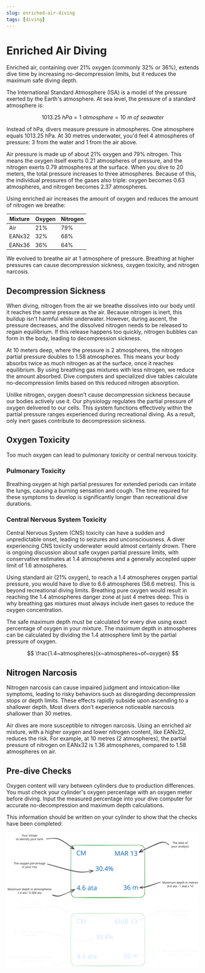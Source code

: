 ```yaml
---
slug: enriched-air-diving
tags: [diving]
---
```


# Enriched Air Diving

Enriched air, containing over 21% oxygen (commonly 32% or 36%), extends dive time by increasing no-decompression limits, but it reduces the maximum safe diving depth.

The International Standard Atmosphere (ISA) is a model of the pressure exerted by the Earth's atmosphere. At sea level, the pressure of a standard atmosphere is:

$$
1013.25~hPa = 1~atmosphere = 10~m~of~seawater
$$

Instead of hPa, divers measure pressure in atmospheres. One atmosphere equals 1013.25 hPa. At 30 metres underwater, you'd feel 4 atmospheres of pressure: 3 from the water and 1 from the air above.

Air pressure is made up of about 21% oxygen and 79% nitrogen. This means the oxygen itself exerts 0.21 atmospheres of pressure, and the nitrogen exerts 0.79 atmospheres at the surface. When you dive to 20 meters, the total pressure increases to three atmospheres. Because of this, the individual pressures of the gases also triple: oxygen becomes 0.63 atmospheres, and nitrogen becomes 2.37 atmospheres.

Using enriched air increases the amount of oxygen and reduces the amount of nitrogen we breathe:

| Mixture | Oxygen | Nitrogen |
| ------- | ------ | -------- |
| Air     | 21%    | 79%      |
| EANx32  | 32%    | 68%      |
| EANx36  | 36%    | 64%      |

We evolved to breathe air at 1 atmosphere of pressure. Breathing at higher pressures can cause decompression sickness, oxygen toxicity, and nitrogen narcosis.

## Decompression Sickness

When diving, nitrogen from the air we breathe dissolves into our body until it reaches the same pressure as the air. Because nitrogen is inert, this buildup isn't harmful while underwater. However, during ascent, the pressure decreases, and the dissolved nitrogen needs to be released to regain equilibrium. If this release happens too quickly, nitrogen bubbles can form in the body, leading to decompression sickness.

At 10 meters deep, where the pressure is 2 atmospheres, the nitrogen partial pressure doubles to 1.58 atmospheres. This means your body absorbs twice as much nitrogen as at the surface, once it reaches equilibrium. By using breathing gas mixtures with less nitrogen, we reduce the amount absorbed. Dive computers and specialized dive tables calculate no-decompression limits based on this reduced nitrogen absorption.

Unlike nitrogen, oxygen doesn't cause decompression sickness because our bodies actively use it. Our physiology regulates the partial pressure of oxygen delivered to our cells. This system functions effectively within the partial pressure ranges experienced during recreational diving. As a result, only inert gases contribute to decompression sickness.

## Oxygen Toxicity

Too much oxygen can lead to pulmonary toxicity or central nervous toxicity.

### Pulmonary Toxicity

Breathing oxygen at high partial pressures for extended periods can irritate the lungs, causing a burning sensation and cough. The time required for these symptoms to develop is significantly longer than recreational dive durations.

### Central Nervous System Toxicity

Central Nervous System (CNS) toxicity can have a sudden and unpredictable onset, leading to seizures and unconsciousness. A diver experiencing CNS toxicity underwater would almost certainly drown. There is ongoing discussion about safe oxygen partial pressure limits, with conservative estimates at 1.4 atmospheres and a generally accepted upper limit of 1.6 atmospheres.

Using standard air (21% oxygen), to reach a 1.4 atmospheres oxygen partial pressure, you would have to dive to 6.6 atmospheres (56.6 metres). This is beyond recreational diving limits. Breathing pure oxygen would result in reaching the 1.4 atmospheres danger zone at just 4 metres deep. This is why breathing gas mixtures must always include inert gases to reduce the oxygen concentration.

The safe maximum depth must be calculated for every dive using exact percentage of oxygen in your mixture. The maximum depth in atmospheres can be calculated by dividing the 1.4 atmosphere limit by the partial pressure of oxygen.

$$
\frac{1.4~atmospheres}{x~atmospheres~of~oxygen}
$$

## Nitrogen Narcosis

Nitrogen narcosis can cause impaired judgment and intoxication-like symptoms, leading to risky behaviors such as disregarding decompression stops or depth limits. These effects rapidly subside upon ascending to a shallower depth. Most divers don't experience noticeable narcosis shallower than 30 metres.

Air dives are more susceptible to nitrogen narcosis. Using an enriched air mixture, with a higher oxygen and lower nitrogen content, like EANx32, reduces the risk. For example, at 10 metres (2 atmospheres), the partial pressure of nitrogen on EANx32 is 1.36 atmospheres, compared to 1.58 atmospheres on air.

## Pre-dive Checks

Oxygen content will vary between cylinders due to production differences. You must check your cylinder's oxygen percentage with an oxygen meter before diving. Input the measured percentage into your dive computer for accurate no-decompression and maximum depth calculations.

This information should be written on your cylinder to show that the checks have been completed:

![EANx Tank Tag](./tank-tag_light.svg#light)![EANx Tank Tag](./tank-tag_dark.svg#dark)
